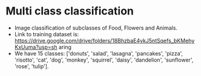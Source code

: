 # Multi class classification
* Image classification of subclasses of Food, Flowers and Animals.
* Link to training dataset is:
https://drive.google.com/drive/folders/18BhzbaE4ykJ5ntSqefs_bKMehyKxUuma?usp=sh
aring
* We have 15 classes:
 ['donuts', 'salad', 'lasagna', 'pancakes', 'pizza', 'risotto', 'cat', 'dog', 'monkey',
'squirrel', 'daisy', 'dandelion', 'sunflower', 'rose', 'tulip'].
